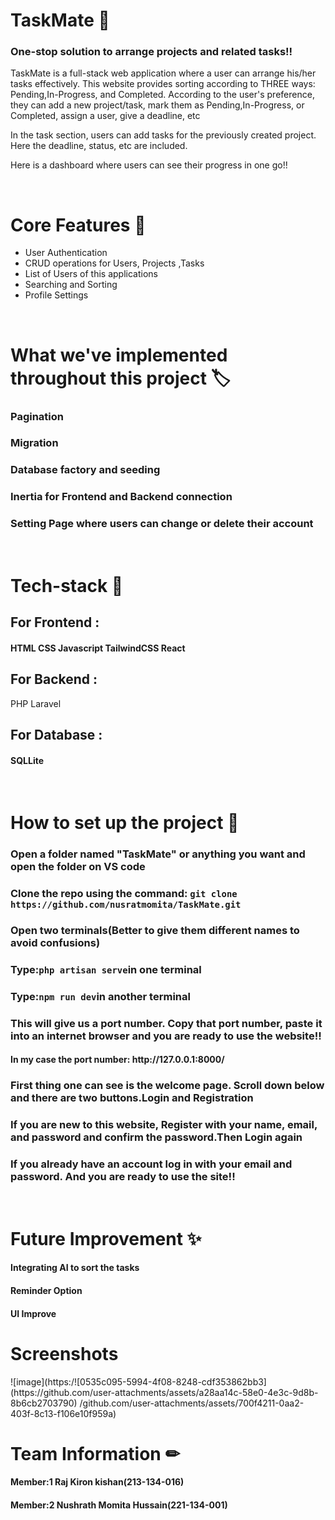 <h1>TaskMate 📝</h1>
<h3> One-stop solution to arrange projects and related tasks!!</h3>
<p>TaskMate is a full-stack web application where a user can arrange his/her tasks effectively. This website provides sorting according to THREE ways: Pending,In-Progress, and Completed.
According to the user's preference, they can add a new project/task, mark them as Pending,In-Progress, or Completed, assign a user, give a deadline, etc</p>
<p>In the task section, users can add tasks for the previously created project. Here the deadline, status, etc are included.</p>
<p>Here is a dashboard where users can see their progress in one go!!</p>

</br>

<h1>Core Features 🎇</h1>
<ul>
    <li>User Authentication</li>
    <li>CRUD operations for Users, Projects ,Tasks</li>
    <li>List of Users of this applications</li>
    <li>Searching and Sorting</li>
    <li>Profile Settings</li>
</ul>

</br> 

<h1>What we've implemented throughout this project 🏷</h1>
<h3>Pagination</h3>
<h3>Migration</h3>
<h3>Database factory and seeding</h3>
<h3>Inertia for Frontend and Backend connection</h3>
<h3>Setting Page where users can change or delete their account</h3>

</br>

<h1>Tech-stack 👾</h1>
<h2>For Frontend : </h2>
<h4>HTML CSS Javascript TailwindCSS React</h4>
<h2>For Backend : </h2>
<h43>PHP Laravel</h4>
<h2>For Database : </h2>
<h4>SQLLite</h4>

</br>

<h1>How to set up the project 🔗</h1>
<h3>Open a folder named "TaskMate" or anything you want and open the folder on VS code</h3>
<h3>Clone the repo using the command: <code>git clone https://github.com/nusratmomita/TaskMate.git</code></h3>
<h3>Open two terminals(Better to give them different names to avoid confusions)</h3>
<h3>Type:<code>php artisan serve</code>in one terminal</h3>
<h3>Type:<code>npm run dev</code>in another terminal</h3>
<h3>This will give us a port number. Copy that port number, paste it into an internet browser and you are ready to use the website!!</h3>
<h4>In my case the port number: http://127.0.0.1:8000/ </h4>
<h3>First thing one can see is the welcome page. Scroll down below and there are two buttons.Login and Registration</h3>
<h3>If you are new to this website, Register with your name, email, and password and confirm the password.Then Login again</h3>
<h3>If you already have an account log in with your email and password. And you are ready to use the site!!</h3>

</br>

<h1>Future Improvement ✨</h1>
<h4>Integrating AI to sort the tasks</h4>

<h4>Reminder Option</h4>
<h4>UI Improve</h4>

<h1>Screenshots</h1>
![image](https:/![0535c095-5994-4f08-8248-cdf353862bb3](https://github.com/user-attachments/assets/a28aa14c-58e0-4e3c-9d8b-8b6cb2703790)
/github.com/user-attachments/assets/700f4211-0aa2-403f-8c13-f106e10f959a)

</br> 

<h1>Team Information ✏</h1>
<h4>Member:1 Raj Kiron kishan(213-134-016)</h4>
<h4>Member:2 Nushrath Momita Hussain(221-134-001)</h4>
